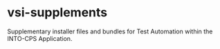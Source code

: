 # vsi-supplements
Supplementary installer files and bundles for Test Automation within the INTO-CPS Application. 
